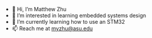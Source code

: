 - 👋 Hi, I’m Matthew Zhu
- 👀 I’m interested in learning embedded systems design
- 🌱 I’m currently learning how to use an STM32 
- 📫 Reach me at myzhu@asu.edu

<!---
MatthewZhu103/MatthewZhu103 is a ✨ special ✨ repository because its `README.md` (this file) appears on your GitHub profile.
You can click the Preview link to take a look at your changes.
--->
